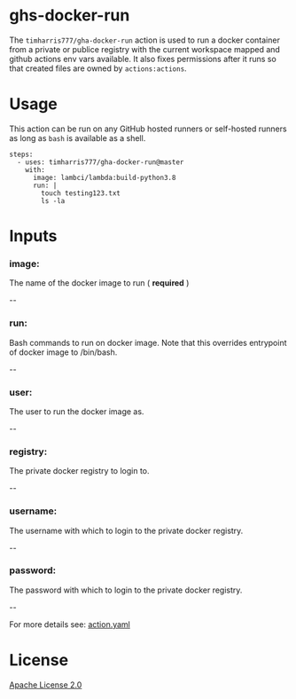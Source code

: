 # ghs-docker-run
The `timharris777/gha-docker-run` action is used to run a docker container from a private or publice registry with the current workspace mapped and github actions env vars available. It also fixes permissions after it runs so that created files are owned by `actions:actions`.

# Usage

This action can be run on any GitHub hosted runners or self-hosted runners as long as `bash` is available as a shell.

```
steps:
  - uses: timharris777/gha-docker-run@master
    with: 
      image: lambci/lambda:build-python3.8
      run: |
        touch testing123.txt
        ls -la
```

# Inputs

### image:
The name of the docker image to run
( **required** )

--
### run:
Bash commands to run on docker image. Note that this overrides entrypoint of docker image to /bin/bash.

--
### user:
The user to run the docker image as.

--
### registry:
The private docker registry to login to.

--
### username:
The username with which to login to the private docker registry.

--
### password:
The password with which to login to the private docker registry.

--

For more details see: [action.yaml](action.yaml)

# License

[Apache License 2.0](https://github.com/cfacorp/gha-clear-workspace/blob/master/LICENSE)
